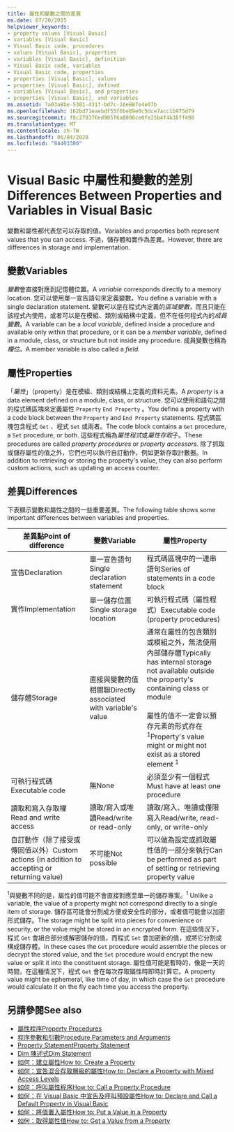```yaml
---
title: 屬性和變數之間的差異
ms.date: 07/20/2015
helpviewer_keywords:
- property values [Visual Basic]
- variables [Visual Basic]
- Visual Basic code, procedures
- values [Visual Basic], properties
- variables [Visual Basic], definition
- Visual Basic code, variables
- Visual Basic code, properties
- properties [Visual Basic], values
- properties [Visual Basic], defined
- variables [Visual Basic], and properties
- properties [Visual Basic], and variables
ms.assetid: 7a03a8be-5381-431f-bd7c-16e887e4e07b
ms.openlocfilehash: 162bd71eaebdf55f6be89e0c5dce7acc1b975d79
ms.sourcegitcommit: f8c270376ed905f6a8896ce0fe25b4f4b38ff498
ms.translationtype: MT
ms.contentlocale: zh-TW
ms.lasthandoff: 06/04/2020
ms.locfileid: "84403300"
---
```

# <a name="differences-between-properties-and-variables-in-visual-basic"></a><span data-ttu-id="2306c-102">Visual Basic 中屬性和變數的差別</span><span class="sxs-lookup"><span data-stu-id="2306c-102">Differences Between Properties and Variables in Visual Basic</span></span>
<span data-ttu-id="2306c-103">變數和屬性都代表您可以存取的值。</span><span class="sxs-lookup"><span data-stu-id="2306c-103">Variables and properties both represent values that you can access.</span></span> <span data-ttu-id="2306c-104">不過，儲存體和實作為差異。</span><span class="sxs-lookup"><span data-stu-id="2306c-104">However, there are differences in storage and implementation.</span></span>  
  
## <a name="variables"></a><span data-ttu-id="2306c-105">變數</span><span class="sxs-lookup"><span data-stu-id="2306c-105">Variables</span></span>  
 <span data-ttu-id="2306c-106">*變數*會直接對應到記憶體位置。</span><span class="sxs-lookup"><span data-stu-id="2306c-106">A *variable* corresponds directly to a memory location.</span></span> <span data-ttu-id="2306c-107">您可以使用單一宣告語句來定義變數。</span><span class="sxs-lookup"><span data-stu-id="2306c-107">You define a variable with a single declaration statement.</span></span> <span data-ttu-id="2306c-108">變數可以是在程式內定義的*區域變數*，而且只能在該程式內使用，或者可以是在模組、類別或結構中定義，但不在任何程式內的*成員變數*。</span><span class="sxs-lookup"><span data-stu-id="2306c-108">A variable can be a *local variable*, defined inside a procedure and available only within that procedure, or it can be a *member variable*, defined in a module, class, or structure but not inside any procedure.</span></span> <span data-ttu-id="2306c-109">成員變數也稱為*欄位*。</span><span class="sxs-lookup"><span data-stu-id="2306c-109">A member variable is also called a *field*.</span></span>  
  
## <a name="properties"></a><span data-ttu-id="2306c-110">屬性</span><span class="sxs-lookup"><span data-stu-id="2306c-110">Properties</span></span>  
 <span data-ttu-id="2306c-111">「*屬性*」（property）是在模組、類別或結構上定義的資料元素。</span><span class="sxs-lookup"><span data-stu-id="2306c-111">A *property* is a data element defined on a module, class, or structure.</span></span> <span data-ttu-id="2306c-112">您可以使用和語句之間的程式碼區塊來定義屬性 `Property` `End Property` 。</span><span class="sxs-lookup"><span data-stu-id="2306c-112">You define a property with a code block between the `Property` and `End Property` statements.</span></span> <span data-ttu-id="2306c-113">程式碼區塊包含程式 `Get` 、程式 `Set` 或兩者。</span><span class="sxs-lookup"><span data-stu-id="2306c-113">The code block contains a `Get` procedure, a `Set` procedure, or both.</span></span> <span data-ttu-id="2306c-114">這些程式稱為*屬性程式*或*屬性存取*子。</span><span class="sxs-lookup"><span data-stu-id="2306c-114">These procedures are called *property procedures* or *property accessors*.</span></span> <span data-ttu-id="2306c-115">除了抓取或儲存屬性的值之外，它們也可以執行自訂動作，例如更新存取計數器。</span><span class="sxs-lookup"><span data-stu-id="2306c-115">In addition to retrieving or storing the property's value, they can also perform custom actions, such as updating an access counter.</span></span>  
  
## <a name="differences"></a><span data-ttu-id="2306c-116">差異</span><span class="sxs-lookup"><span data-stu-id="2306c-116">Differences</span></span>  
 <span data-ttu-id="2306c-117">下表顯示變數和屬性之間的一些重要差異。</span><span class="sxs-lookup"><span data-stu-id="2306c-117">The following table shows some important differences between variables and properties.</span></span>  
  
|<span data-ttu-id="2306c-118">差異點</span><span class="sxs-lookup"><span data-stu-id="2306c-118">Point of difference</span></span>|<span data-ttu-id="2306c-119">變數</span><span class="sxs-lookup"><span data-stu-id="2306c-119">Variable</span></span>|<span data-ttu-id="2306c-120">屬性</span><span class="sxs-lookup"><span data-stu-id="2306c-120">Property</span></span>|  
|-------------------------|--------------|--------------|  
|<span data-ttu-id="2306c-121">宣告</span><span class="sxs-lookup"><span data-stu-id="2306c-121">Declaration</span></span>|<span data-ttu-id="2306c-122">單一宣告語句</span><span class="sxs-lookup"><span data-stu-id="2306c-122">Single declaration statement</span></span>|<span data-ttu-id="2306c-123">程式碼區塊中的一連串語句</span><span class="sxs-lookup"><span data-stu-id="2306c-123">Series of statements in a code block</span></span>|  
|<span data-ttu-id="2306c-124">實作</span><span class="sxs-lookup"><span data-stu-id="2306c-124">Implementation</span></span>|<span data-ttu-id="2306c-125">單一儲存位置</span><span class="sxs-lookup"><span data-stu-id="2306c-125">Single storage location</span></span>|<span data-ttu-id="2306c-126">可執行程式碼（屬性程式）</span><span class="sxs-lookup"><span data-stu-id="2306c-126">Executable code (property procedures)</span></span>|  
|<span data-ttu-id="2306c-127">儲存體</span><span class="sxs-lookup"><span data-stu-id="2306c-127">Storage</span></span>|<span data-ttu-id="2306c-128">直接與變數的值相關聯</span><span class="sxs-lookup"><span data-stu-id="2306c-128">Directly associated with variable's value</span></span>|<span data-ttu-id="2306c-129">通常在屬性的包含類別或模組之外，無法使用內部儲存體</span><span class="sxs-lookup"><span data-stu-id="2306c-129">Typically has internal storage not available outside the property's containing class or module</span></span><br /><br /> <span data-ttu-id="2306c-130">屬性的值不一定會以預存元素的形式存在<sup>1</sup></span><span class="sxs-lookup"><span data-stu-id="2306c-130">Property's value might or might not exist as a stored element <sup>1</sup></span></span>|  
|<span data-ttu-id="2306c-131">可執行程式碼</span><span class="sxs-lookup"><span data-stu-id="2306c-131">Executable code</span></span>|<span data-ttu-id="2306c-132">無</span><span class="sxs-lookup"><span data-stu-id="2306c-132">None</span></span>|<span data-ttu-id="2306c-133">必須至少有一個程式</span><span class="sxs-lookup"><span data-stu-id="2306c-133">Must have at least one procedure</span></span>|  
|<span data-ttu-id="2306c-134">讀取和寫入存取權</span><span class="sxs-lookup"><span data-stu-id="2306c-134">Read and write access</span></span>|<span data-ttu-id="2306c-135">讀取/寫入或唯讀</span><span class="sxs-lookup"><span data-stu-id="2306c-135">Read/write or read-only</span></span>|<span data-ttu-id="2306c-136">讀取/寫入、唯讀或僅限寫入</span><span class="sxs-lookup"><span data-stu-id="2306c-136">Read/write, read-only, or write-only</span></span>|  
|<span data-ttu-id="2306c-137">自訂動作（除了接受或傳回值以外）</span><span class="sxs-lookup"><span data-stu-id="2306c-137">Custom actions (in addition to accepting or returning value)</span></span>|<span data-ttu-id="2306c-138">不可能</span><span class="sxs-lookup"><span data-stu-id="2306c-138">Not possible</span></span>|<span data-ttu-id="2306c-139">可以做為設定或抓取屬性值的一部分來執行</span><span class="sxs-lookup"><span data-stu-id="2306c-139">Can be performed as part of setting or retrieving property value</span></span>|  
  
 <span data-ttu-id="2306c-140"><sup>1</sup>與變數不同的是，屬性的值可能不會直接對應至單一的儲存專案。</span><span class="sxs-lookup"><span data-stu-id="2306c-140"><sup>1</sup> Unlike a variable, the value of a property might not correspond directly to a single item of storage.</span></span> <span data-ttu-id="2306c-141">儲存區可能會分割成方便或安全性的部分，或者值可能會以加密形式儲存。</span><span class="sxs-lookup"><span data-stu-id="2306c-141">The storage might be split into pieces for convenience or security, or the value might be stored in an encrypted form.</span></span> <span data-ttu-id="2306c-142">在這些情況下，程式 `Get` 會組合部分或解密儲存的值，而程式 `Set` 會加密新的值，或將它分割成構成儲存體。</span><span class="sxs-lookup"><span data-stu-id="2306c-142">In these cases the `Get` procedure would assemble the pieces or decrypt the stored value, and the `Set` procedure would encrypt the new value or split it into the constituent storage.</span></span> <span data-ttu-id="2306c-143">屬性值可能是暫時的，像是一天的時間，在這種情況下，程式 `Get` 會在每次存取屬性時即時計算它。</span><span class="sxs-lookup"><span data-stu-id="2306c-143">A property value might be ephemeral, like time of day, in which case the `Get` procedure would calculate it on the fly each time you access the property.</span></span>  
  
## <a name="see-also"></a><span data-ttu-id="2306c-144">另請參閱</span><span class="sxs-lookup"><span data-stu-id="2306c-144">See also</span></span>

- [<span data-ttu-id="2306c-145">屬性程序</span><span class="sxs-lookup"><span data-stu-id="2306c-145">Property Procedures</span></span>](./property-procedures.md)
- [<span data-ttu-id="2306c-146">程序參數和引數</span><span class="sxs-lookup"><span data-stu-id="2306c-146">Procedure Parameters and Arguments</span></span>](./procedure-parameters-and-arguments.md)
- [<span data-ttu-id="2306c-147">Property Statement</span><span class="sxs-lookup"><span data-stu-id="2306c-147">Property Statement</span></span>](../../../language-reference/statements/property-statement.md)
- [<span data-ttu-id="2306c-148">Dim 陳述式</span><span class="sxs-lookup"><span data-stu-id="2306c-148">Dim Statement</span></span>](../../../language-reference/statements/dim-statement.md)
- [<span data-ttu-id="2306c-149">如何：建立屬性</span><span class="sxs-lookup"><span data-stu-id="2306c-149">How to: Create a Property</span></span>](./how-to-create-a-property.md)
- [<span data-ttu-id="2306c-150">如何：宣告混合存取層級的屬性</span><span class="sxs-lookup"><span data-stu-id="2306c-150">How to: Declare a Property with Mixed Access Levels</span></span>](./how-to-declare-a-property-with-mixed-access-levels.md)
- [<span data-ttu-id="2306c-151">如何：呼叫屬性程序</span><span class="sxs-lookup"><span data-stu-id="2306c-151">How to: Call a Property Procedure</span></span>](./how-to-call-a-property-procedure.md)
- [<span data-ttu-id="2306c-152">如何：在 Visual Basic 中宣告及呼叫預設屬性</span><span class="sxs-lookup"><span data-stu-id="2306c-152">How to: Declare and Call a Default Property in Visual Basic</span></span>](./how-to-declare-and-call-a-default-property.md)
- [<span data-ttu-id="2306c-153">如何：將值置入屬性</span><span class="sxs-lookup"><span data-stu-id="2306c-153">How to: Put a Value in a Property</span></span>](./how-to-put-a-value-in-a-property.md)
- [<span data-ttu-id="2306c-154">如何：取得屬性值</span><span class="sxs-lookup"><span data-stu-id="2306c-154">How to: Get a Value from a Property</span></span>](./how-to-get-a-value-from-a-property.md)
